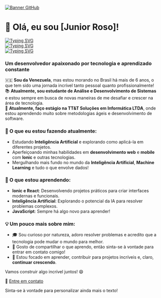 [![Banner GitHub](https://via.placeholder.com/1200x300/4A90E2/FFFFFF/?text=Coding+the+Future+|+Developer+in+Progress+|+AI+Enthusiast)](https://github.com/username)

# 👋 Olá, eu sou [Junior Roso]!

[![Typing SVG](https://readme-typing-svg.herokuapp.com/?lines=TU+PUEDES+CREAR+CODIGOS+)](https://git.io/typing-svg)  
[![Typing SVG](https://readme-typing-svg.herokuapp.com/?lines=PUEDES+HACER+LO+QUE+TE+DE+LA+GANA!+)](https://git.io/typing-svg)  
[![Typing SVG](https://readme-typing-svg.herokuapp.com/?lines=나는+미래의+프로그래머다+)](https://git.io/typing-svg)  

### Um desenvolvedor apaixonado por tecnologia e aprendizado constante

🇻🇪 **Sou da Venezuela**, mas estou morando no Brasil há mais de 6 anos, o que tem sido uma jornada incrível tanto pessoal quanto profissionalmente!  
📚 **Atualmente, sou estudante de Análise e Desenvolvimento de Sistemas** e estou sempre em busca de novas maneiras de me desafiar e crescer na área de tecnologia.  
💼 **Atualmente, faço estágio na TT&T Soluções em Informática LTDA**, onde estou aprendendo muito sobre metodologias ágeis e desenvolvimento de software.  

### 🚀 O que eu estou fazendo atualmente:
- Estudando **Inteligência Artificial** e explorando como aplicá-la em diferentes projetos.
- Aperfeiçoando minhas habilidades em **desenvolvimento web** e **mobile** com **Ionic** e outras tecnologias.
- Mergulhando mais fundo no mundo da **Inteligência Artificial**, **Machine Learning** e tudo o que envolve dados!

### 🌱 O que estou aprendendo:
- **Ionic e React**: Desenvolvendo projetos práticos para criar interfaces modernas e funcionais.
- **Inteligência Artificial**: Explorando o potencial da IA para resolver problemas complexos.
- **JavaScript**: Sempre há algo novo para aprender!

### 💡 Um pouco mais sobre mim:
- 🎓 Sou curioso por natureza, adoro resolver problemas e acredito que a tecnologia pode mudar o mundo para melhor.
- 💬 Gosto de compartilhar o que aprendo, então sinta-se à vontade para entrar em contato comigo!
- 🎯 Estou focado em aprender, contribuir para projetos incríveis e, claro, **continuar crescendo**.


Vamos construir algo incrível juntos! 😄

👥 [Entre em contato](junior.roso92@gmail.com)


Sinta-se à vontade para personalizar ainda mais o texto!









